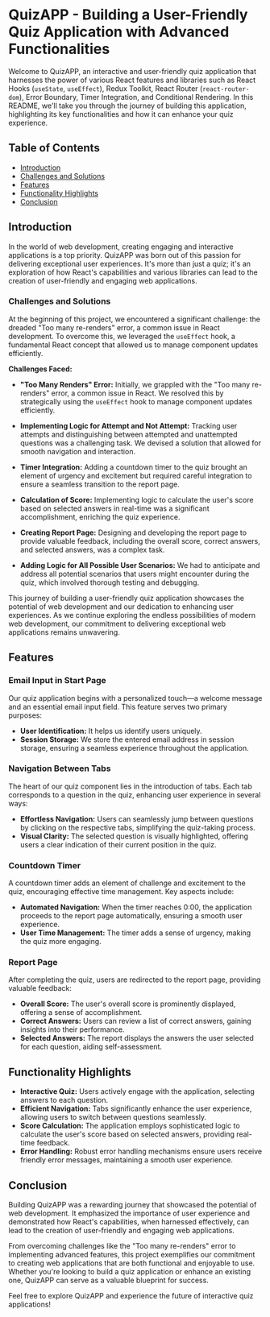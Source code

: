 # QuizAPP - Building a User-Friendly Quiz Application with Advanced Functionalities

Welcome to QuizAPP, an interactive and user-friendly quiz application that harnesses the power of various React features and libraries such as React Hooks (`useState`, `useEffect`), Redux Toolkit, React Router (`react-router-dom`), Error Boundary, Timer Integration, and Conditional Rendering. In this README, we'll take you through the journey of building this application, highlighting its key functionalities and how it can enhance your quiz experience.

## Table of Contents
- [Introduction](#introduction)
- [Challenges and Solutions](#challenges-and-solutions)
- [Features](#features)
- [Functionality Highlights](#functionality-highlights)
- [Conclusion](#conclusion)

## Introduction

In the world of web development, creating engaging and interactive applications is a top priority. QuizAPP was born out of this passion for delivering exceptional user experiences. It's more than just a quiz; it's an exploration of how React's capabilities and various libraries can lead to the creation of user-friendly and engaging web applications.

### Challenges and Solutions

At the beginning of this project, we encountered a significant challenge: the dreaded "Too many re-renders" error, a common issue in React development. To overcome this, we leveraged the `useEffect` hook, a fundamental React concept that allowed us to manage component updates efficiently.

**Challenges Faced:**

- **"Too Many Renders" Error:** Initially, we grappled with the "Too many re-renders" error, a common issue in React. We resolved this by strategically using the `useEffect` hook to manage component updates efficiently.

- **Implementing Logic for Attempt and Not Attempt:** Tracking user attempts and distinguishing between attempted and unattempted questions was a challenging task. We devised a solution that allowed for smooth navigation and interaction.

- **Timer Integration:** Adding a countdown timer to the quiz brought an element of urgency and excitement but required careful integration to ensure a seamless transition to the report page.

- **Calculation of Score:** Implementing logic to calculate the user's score based on selected answers in real-time was a significant accomplishment, enriching the quiz experience.

- **Creating Report Page:** Designing and developing the report page to provide valuable feedback, including the overall score, correct answers, and selected answers, was a complex task.

- **Adding Logic for All Possible User Scenarios:** We had to anticipate and address all potential scenarios that users might encounter during the quiz, which involved thorough testing and debugging.

This journey of building a user-friendly quiz application showcases the potential of web development and our dedication to enhancing user experiences. As we continue exploring the endless possibilities of modern web development, our commitment to delivering exceptional web applications remains unwavering. 



## Features

### Email Input in Start Page

Our quiz application begins with a personalized touch—a welcome message and an essential email input field. This feature serves two primary purposes:

- **User Identification:** It helps us identify users uniquely.
- **Session Storage:** We store the entered email address in session storage, ensuring a seamless experience throughout the application.

### Navigation Between Tabs

The heart of our quiz component lies in the introduction of tabs. Each tab corresponds to a question in the quiz, enhancing user experience in several ways:

- **Effortless Navigation:** Users can seamlessly jump between questions by clicking on the respective tabs, simplifying the quiz-taking process.
- **Visual Clarity:** The selected question is visually highlighted, offering users a clear indication of their current position in the quiz.

### Countdown Timer

A countdown timer adds an element of challenge and excitement to the quiz, encouraging effective time management. Key aspects include:

- **Automated Navigation:** When the timer reaches 0:00, the application proceeds to the report page automatically, ensuring a smooth user experience.
- **User Time Management:** The timer adds a sense of urgency, making the quiz more engaging.

### Report Page

After completing the quiz, users are redirected to the report page, providing valuable feedback:

- **Overall Score:** The user's overall score is prominently displayed, offering a sense of accomplishment.
- **Correct Answers:** Users can review a list of correct answers, gaining insights into their performance.
- **Selected Answers:** The report displays the answers the user selected for each question, aiding self-assessment.

## Functionality Highlights

- **Interactive Quiz:** Users actively engage with the application, selecting answers to each question.
- **Efficient Navigation:** Tabs significantly enhance the user experience, allowing users to switch between questions seamlessly.
- **Score Calculation:** The application employs sophisticated logic to calculate the user's score based on selected answers, providing real-time feedback.
- **Error Handling:** Robust error handling mechanisms ensure users receive friendly error messages, maintaining a smooth user experience.

## Conclusion

Building QuizAPP was a rewarding journey that showcased the potential of web development. It emphasized the importance of user experience and demonstrated how React's capabilities, when harnessed effectively, can lead to the creation of user-friendly and engaging web applications.

From overcoming challenges like the "Too many re-renders" error to implementing advanced features, this project exemplifies our commitment to creating web applications that are both functional and enjoyable to use. Whether you're looking to build a quiz application or enhance an existing one, QuizAPP can serve as a valuable blueprint for success.

Feel free to explore QuizAPP and experience the future of interactive quiz applications!
